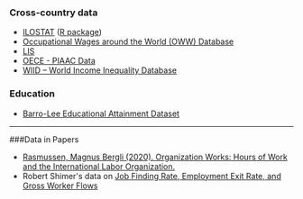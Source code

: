 

### Cross-country data

- [ILOSTAT](https://ilostat.ilo.org/data/) ([R package](https://ilostat.github.io/Rilostat/))
- [Occupational Wages around the World (OWW) Database](http://data.nber.org/oww/)
- [LIS](./LIS)
- [OECE - PIAAC Data](https://www.oecd.org/skills/piaac/data/)
- [WIID – World Income Inequality Database](https://www.wider.unu.edu/project/wiid-%E2%80%93-world-income-inequality-database)



### Education

- [Barro-Lee Educational Attainment Dataset](http://www.barrolee.com/)



---

###Data in Papers

- [Rasmussen, Magnus Bergli (2020). Organization Works: Hours of Work and the International Labor Organization.](https://www.magnusbrasmussen.com/datasets)
- Robert Shimer's data on [Job Finding Rate, Employment Exit Rate, and Gross Worker Flows](https://sites.google.com/site/robertshimer/research/flows)

